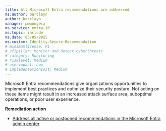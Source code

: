 ```yaml
---
title: All Microsoft Entra recommendations are addressed
ms.author: barclayn
author: barclayn
manager: pmwongera
ms.service: entra-id
ms.topic: include
ms.date: 03/05/2025
ms.custom: Identity-Secure-Recommendation
# minimumlicense: P1
# sfipillar: Monitor and detect cyberthreats
# category: Monitoring
# risklevel: Medium
# userimpact: Low
# implementationcost: Medium
---
```

Microsoft Entra recommendations give organizations opportunities to implement best practices and optimize their security posture. Not acting on these items might result in an increased attack surface area, suboptimal operations, or poor user experience.

**Remediation action**

- [Address all active or postponed recommendations in the Microsoft Entra admin center](/entra/identity/monitoring-health/overview-recommendations#how-does-it-work)

